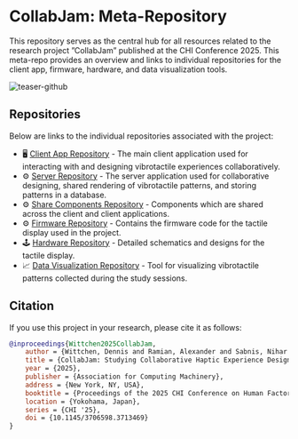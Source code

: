 # CollabJam: Meta-Repository

This repository serves as the central hub for all resources related to the research project ”CollabJam” published at the CHI Conference 2025. This meta-repo provides an overview and links to individual repositories for the client app, firmware, hardware, and data visualization tools.

![teaser-github](https://github.com/user-attachments/assets/f344ebe9-5038-4354-bb8e-5102e8a7d93d)

## Repositories

Below are links to the individual repositories associated with the project:

- 🖥️ [Client App Repository](https://github.com/TactileVision/CollabJam-Client) - The main client application used for interacting with and designing vibrotactile experiences collaboratively.
- ⚙️ [Server Repository](https://github.com/TactileVision/CollabJam-Server) - The server application used for collaborative designing, shared rendering of vibrotactile patterns, and storing patterns in a database.
- ⚙️ [Share Components Repository](https://github.com/TactileVision/CollabJam-Shared) - Components which are shared across the client and client applications.
- ⚙️ [Firmware Repository](https://github.com/TactileVision/CollabJam-Firmware) - Contains the firmware code for the tactile display used in the project.
- 🕹️ [Hardware Repository](https://github.com/TactileVision/CollabJam-PCB) - Detailed schematics and designs for the tactile display.
- 📈 [Data Visualization Repository](https://github.com/TactileVision/CollabJam-Tacton-Table-Tool) - Tool for visualizing vibrotactile patterns collected during the study sessions.


## Citation

If you use this project in your research, please cite it as follows:

```bibtex
@inproceedings{Wittchen2025CollabJam,
    author = {Wittchen, Dennis and Ramian, Alexander and Sabnis, Nihar and Chlebowski, Christopher and Böhme, Richard and Freitag, Georg and Fruchard, Bruno and Degraen, Donald},
    title = {CollabJam: Studying Collaborative Haptic Experience Design for On-Body Vibrotactile Patterns},
    year = {2025},
    publisher = {Association for Computing Machinery},
    address = {New York, NY, USA},
    booktitle = {Proceedings of the 2025 CHI Conference on Human Factors in Computing Systems},
    location = {Yokohama, Japan},
    series = {CHI '25},
    doi = {10.1145/3706598.3713469}
}
```

